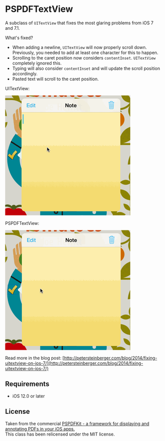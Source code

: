 PSPDFTextView
=============

A subclass of `UITextView` that fixes the most glaring problems from iOS 7 and 7.1.

What's fixed?

*  When adding a newline, `UITextView` will now properly scroll down. Previously, you needed to add at least one character for this to happen.
*  Scrolling to the caret position now considers `contentInset`. `UITextView` completely ignored this.
*  Typing will also consider `contentInset` and will update the scroll position accordingly.
*  Pasted text will scroll to the caret position.

UITextView:

![UITextView](img/broken.gif)

PSPDFTextView:

![PSPDFTextView](img/fixed.gif)

Read more in the blog post: [http://petersteinberger.com/blog/2014/fixing-uitextview-on-ios-7/](http://petersteinberger.com/blog/2014/fixing-uitextview-on-ios-7/)

## Requirements

- iOS 12.0 or later

## License

Taken from the commercial [PSPDFKit - a framework for displaying and annotating PDFs in your iOS apps.](http://pspdfkit.com)  
This class has been relicensed under the MIT license.
